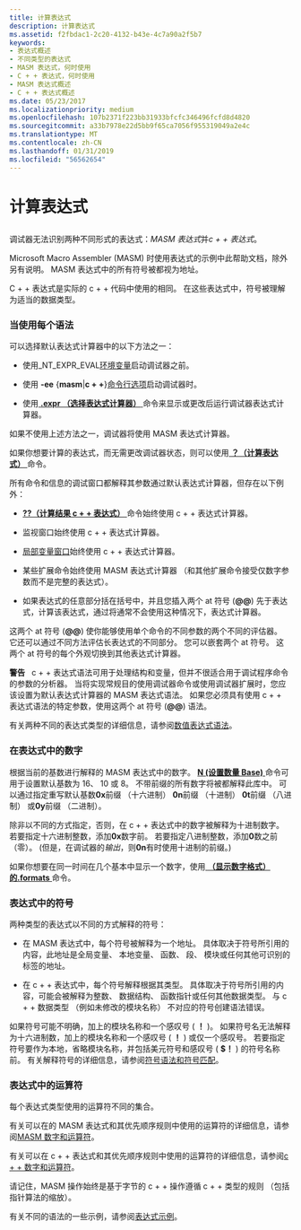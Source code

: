 ```yaml
---
title: 计算表达式
description: 计算表达式
ms.assetid: f2fbdac1-2c20-4132-b43e-4c7a90a2f5b7
keywords:
- 表达式概述
- 不同类型的表达式
- MASM 表达式，何时使用
- C + + 表达式，何时使用
- MASM 表达式概述
- C + + 表达式概述
ms.date: 05/23/2017
ms.localizationpriority: medium
ms.openlocfilehash: 107b2371f223bb31933bfcfc346496fcfd8d4820
ms.sourcegitcommit: a33b7978e22d5bb9f65ca7056f955319049a2e4c
ms.translationtype: MT
ms.contentlocale: zh-CN
ms.lasthandoff: 01/31/2019
ms.locfileid: "56562654"
---
```

# <a name="evaluating-expressions"></a>计算表达式


## <span id="ddk_evaluating_expressions_dbg"></span><span id="DDK_EVALUATING_EXPRESSIONS_DBG"></span>


调试器无法识别两种不同形式的表达式：*MASM 表达式*并*c + + 表达式*。

Microsoft Macro Assembler (MASM) 时使用表达式的示例中此帮助文档，除外另有说明。 MASM 表达式中的所有符号被都视为地址。

C + + 表达式是实际的 c + + 代码中使用的相同。 在这些表达式中，符号被理解为适当的数据类型。

### <a name="span-idwheneachsyntaxisusedspanspan-idwheneachsyntaxisusedspanwhen-each-syntax-is-used"></a><span id="when_each_syntax_is_used"></span><span id="WHEN_EACH_SYNTAX_IS_USED"></span>当使用每个语法

可以选择默认表达式计算器中的以下方法之一：

-   使用\_NT\_EXPR\_EVAL[环境变量](general-environment-variables.md)启动调试器之前。

-   使用 **-ee** {**masm**|**c + +**}[命令行选项](command-line-options.md)启动调试器时。

-   使用[ **.expr （选择表达式计算器）** ](-expr--choose-expression-evaluator-.md)命令来显示或更改后运行调试器表达式计算器。

如果不使用上述方法之一，调试器将使用 MASM 表达式计算器。

如果你想要计算的表达式，而无需更改调试器状态，则可以使用[ **？（计算表达式）** ](---evaluate-expression-.md)命令。

所有命令和信息的调试窗口都解释其参数通过默认表达式计算器，但存在以下例外：

-   [ **??（计算结果 c + + 表达式）** ](----evaluate-c---expression-.md)命令始终使用 c + + 表达式计算器。

-   监视窗口始终使用 c + + 表达式计算器。

-   [局部变量窗口](locals-window.md)始终使用 c + + 表达式计算器。

-   某些扩展命令始终使用 MASM 表达式计算器 （和其他扩展命令接受仅数字参数而不是完整的表达式）。

-   如果表达式的任意部分括在括号中，并且您插入两个 at 符号 (**@@**) 先于表达式，计算该表达式，通过将通常不会使用这种情况下，表达式计算器。

这两个 at 符号 (**@@**) 使你能够使用单个命令的不同参数的两个不同的评估器。 它还可以通过不同方法评估长表达式的不同部分。 您可以嵌套两个 at 符号。 这两个 at 符号的每个外观切换到其他表达式计算器。

**警告**   c + + 表达式语法可用于处理结构和变量，但并不很适合用于调试程序命令的参数的分析器。 当将实现常规目的使用调试器命令或使用调试器扩展时，您应该设置为默认表达式计算器的 MASM 表达式语法。 如果您必须具有使用 c + + 表达式语法的特定参数，使用这两个 at 符号 (**@@**) 语法。

 

有关两种不同的表达式类型的详细信息，请参阅[数值表达式语法](numerical-expression-syntax.md)。

### <a name="span-idnumbersinexpressionsspanspan-idnumbersinexpressionsspannumbers-in-expressions"></a><span id="numbers_in_expressions"></span><span id="NUMBERS_IN_EXPRESSIONS"></span>在表达式中的数字

根据当前的基数进行解释的 MASM 表达式中的数字。 [ **N (设置数量 Base)** ](n--set-number-base-.md)命令可用于设置默认基数为 16、 10 或 8。 不带前缀的所有数字将被都解释此库中。 可以通过指定重写默认基数**0x**前缀 （十六进制） **0n**前缀 （十进制） **0t**前缀 （八进制） 或**0y**前缀 （二进制）。

除非以不同的方式指定，否则，在 c + + 表达式中的数字被解释为十进制数字。 若要指定十六进制整数，添加**0x**数字前。 若要指定八进制整数，添加**0**数之前 （零）。 (但是，在调试器的*输出*，则**0n**有时使用十进制的前缀。)

如果你想要在同一时间在几个基本中显示一个数字，使用[ **（显示数字格式） 的.formats** ](-formats--show-number-formats-.md)命令。

### <a name="span-idsymbolsinexpressionsspanspan-idsymbolsinexpressionsspansymbols-in-expressions"></a><span id="symbols_in_expressions"></span><span id="SYMBOLS_IN_EXPRESSIONS"></span>表达式中的符号

两种类型的表达式以不同的方式解释的符号：

-   在 MASM 表达式中，每个符号被解释为一个地址。 具体取决于符号所引用的内容，此地址是全局变量、 本地变量、 函数、 段、 模块或任何其他可识别的标签的地址。

-   在 c + + 表达式中，每个符号解释根据其类型。 具体取决于符号所引用的内容，可能会被解释为整数、 数据结构、 函数指针或任何其他数据类型。 与 c + + 数据类型 （例如未修改的模块名称） 不对应的符号创建语法错误。

如果符号可能不明确，加上的模块名称和一个感叹号 ( **！** )。 如果符号名无法解释为十六进制数，加上的模块名称和一个感叹号 ( **！** ) 或仅一个感叹号。 若要指定符号要作为本地，省略模块名称，并包括美元符号和感叹号 ( **$！** ) 的符号名称前。 有关解释符号的详细信息，请参阅[符号语法和符号匹配](symbol-syntax-and-symbol-matching.md)。

### <a name="span-idoperatorsinexpressionsspanspan-idoperatorsinexpressionsspanoperators-in-expressions"></a><span id="operators_in_expressions"></span><span id="OPERATORS_IN_EXPRESSIONS"></span>表达式中的运算符

每个表达式类型使用的运算符不同的集合。

有关可以在的 MASM 表达式和其优先顺序规则中使用的运算符的详细信息，请参阅[MASM 数字和运算符](masm-numbers-and-operators.md)。

有关可以在 c + + 表达式和其优先顺序规则中使用的运算符的详细信息，请参阅[c + + 数字和运算符](c---numbers-and-operators.md)。

请记住，MASM 操作始终是基于字节的 c + + 操作遵循 c + + 类型的规则 （包括指针算法的缩放）。

有关不同的语法的一些示例，请参阅[表达式示例](expression-examples.md)。

 

 





